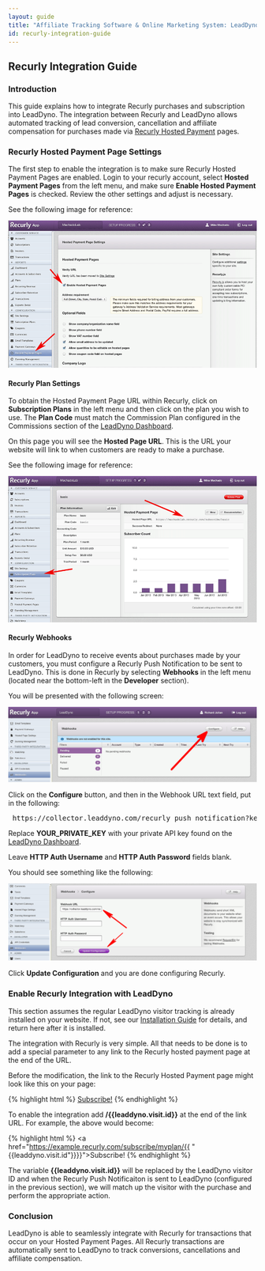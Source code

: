 ```yaml
---
layout: guide
title: "Affiliate Tracking Software & Online Marketing System: LeadDyno"
id: recurly-integration-guide
---
```


## Recurly Integration Guide

### Introduction

This guide explains how to integrate Recurly purchases and subscription into LeadDyno. The integration
between Recurly and LeadDyno allows automated tracking of lead conversion, cancellation and affiliate compensation for purchases
made via [Recurly Hosted Payment](http://docs.recurly.com/hosted-payment-pages) pages.


### Recurly Hosted Payment Page Settings

The first step to enable the integration is to make sure Recurly Hosted Payment Pages are enabled. Login to your recurly
account, select **Hosted Payment Pages** from the left menu, and make sure **Enable Hosted Payment Pages** is checked.
Review the other settings and adjust is necessary.

See the following image for reference:


![Recurly Hosted Payment Pages Settings](img/recurly_guide_hosted_payment_settings.png)


#### Recurly Plan Settings

To obtain the Hosted Payment Page URL within Recurly, click on **Subscription Plans** in the left menu and then click
on the plan you wish to use. The **Plan Code** must match the Commission Plan configured in the Commissions section of
the [LeadDyno Dashboard](https://app.leaddyno.com/plans).

On this page you will see the **Hosted Page URL**. This is the URL your website will link to when customers are ready
to make a purchase.

See the following image for reference:

![Recurly Plan Settings](img/recurly_guide_plan_info.png)


#### Recurly Webhooks

In order for LeadDyno to receive events about purchases made by your customers, you must configure a Recurly Push Notification
to be sent to LeadDyno. This is done in Recurly by selecting **Webhooks** in the left menu (located near the bottom-left
in the **Developer** section).

You will be presented with the following screen:

![Recurly Push Webhooks](img/recurly_guide_webhooks.png)

Click on the **Configure** button, and then in the Webhook URL text field, put in the following:

<pre>
 https://collector.leaddyno.com/recurly_push_notification?key=YOUR_PRIVATE_KEY
</pre>

Replace **YOUR_PRIVATE_KEY** with your private API key found on the [LeadDyno Dashboard](https://app.leaddyno.com/settings/account).

Leave **HTTP Auth Username** and **HTTP Auth Password** fields blank.

You should see something like the following:

![Recurly Webhooks](img/recurly_guide_webhooks_url.png)

Click **Update Configuration** and you are done configuring Recurly.


### Enable Recurly Integration with LeadDyno

This section assumes the regular LeadDyno visitor tracking is already installed on your website. If not, see our
[Installation Guide](/installation.html) for details, and return here after it is installed.

The integration with Recurly is very simple. All that needs to be done is to add a special parameter to any link to
the Recurly hosted payment page at the end of the URL.

Before the modification, the link to the Recurly Hosted Payment page might look like this on your page:

{% highlight html %}
<a href="https://example.recurly.com/subscribe/myplan">Subscribe!</a>
{% endhighlight %}

To enable the integration add **/\{\{leaddyno.visit.id\}\}** at the end of the link URL. For example, the above would become:

{% highlight html %}
<a href="https://example.recurly.com/subscribe/myplan/{{ "{{leaddyno.visit.id"}}}}">Subscribe!</a>
{% endhighlight %}

The variable **\{\{leaddyno.visit.id\}\}** will be replaced by the LeadDyno visitor ID and when the Recurly Push Notificaiton
is sent to LeadDyno (configured in the previous section), we will match up the visitor with the purchase and perform
the appropriate action.


### Conclusion

LeadDyno is able to seamlessly integrate with Recurly for transactions that occur on your Hosted Payment Pages. All
Recurly transactions are automatically sent to LeadDyno to track conversions, cancellations and affiliate compensation.
